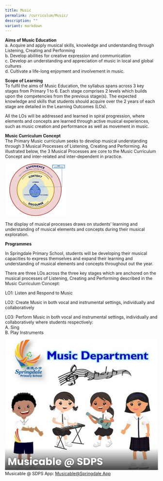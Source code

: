 ```yaml
---
title: Music
permalink: /curriculum/Music/
description: ""
variant: markdown
---
```

**Aims of Music Education**  
a. Acquire and apply musical skills, knowledge and understanding through Listening, Creating and Performing  
b. Develop abilities for creative expression and communication  
c. Develop an understanding and appreciation of music in local and global cultures  
d. Cultivate a life-long enjoyment and involvement in music.



**Scope of Learning**  
To fulfil the aims of Music Education, the syllabus spans across 3 key stages from Primary 1 to 6. Each stage comprises 2 levels which builds upon the competencies from the previous stage(s). The expected knowledge and skills that students should acquire over the 2 years of each stage are detailed in the Learning Outcomes (LOs). 

All the LOs will be addressed and learned in spiral progression, where elements and concepts are learned through active musical experiences, such as music creation and performance as well as movement in music. 

**Music Curriculum Concept**  
The Primary Music curriculum seeks to develop musical understanding through 3 Musical Processes of Listening, Creating and Performing.  As illustrated below, the 3 Musical Processes are core to the Music Curriculum Concept and inter-related and inter-dependent in practice.

<img src="/images/Music%20cirriculum.png" alt="HTML tutorial" style="width:40%;height:40%px;"> 

The display of musical processes draws on students’ learning and understanding of musical elements and concepts during their musical exploration.

**Programmes**

In Springdale Primary School, students will be developing their musical capacities to express themselves and expand their learning and understanding of musical elements and concepts throughout out the year.  

There are three LOs across the three key stages which are anchored on the musical processes 
of Listening, Creating and Performing described in the Music Curriculum Concept:

LO1: Listen and Respond to Music

LO2: Create Music in both vocal and instrumental settings, individually and collaboratively

LO3: Perform Music in both vocal and instrumental settings, individually and collaboratively where students respectively:   
A.	Sing  
B.	Play Instruments

![Musicable@SDPS](/images/Musicable.jpg)
Musicable @ SDPS App: 
[Musicable@Springdale App](https://Musicable.glide.page)